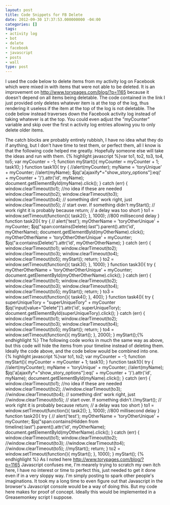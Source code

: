 ```yaml
---
layout: post
title: Code Snippets for FB Delete
date: 2012-09-30 17:37:53.000000000 -04:00
categories: []
tags:
- activity log
- bot
- delete
- facebook
- javascript
- posts
- wall
type: post
---
```

I used the code below to delete items from my activity log on Facebook which were mixed in with items that were not able to be deleted. It is an improvement on <a href="http://www.torypages.com/blog/?p=1165">http://www.torypages.com/blog/?p=1165</a> because it doesn't depend on all items being deletable. The code contained in the link I just provided only deletes whatever item is at the top of the log, thus rendering it useless if the item at the top of the log is not deletable. The code below instead traverses down the Facebook activity log instead of taking whatever is at the top. You could even adjust the "myCounter" variable and skip over the first n activity log entries allowing you to only delete older items.

The catch blocks are probably entirely rubbish, I have no idea what they do if anything, but I don't have time to test them, or perfect them, all I know is that the following code helped me greatly. Hopefully someone else will take the ideas and run with them.
{% highlight javascript %}var to1, to2, to3, to4, to5;
var myCounter = -1;
function myStart(){
    myCounter = myCounter + 1;
    task1();
}
function task1(){
    try {
        //alert(myCounter);
        myName = 'toryUnique' + myCounter;
        //alert(myName);
        $jq('a[ajaxify*="show_story_options"]:eq(' + myCounter + ')').attr('id', myName);
        document.getElementById(myName).click();
   } catch (err) {
        window.clearTimeout(to1); //no idea if these are needed
        window.clearTimeout(to2);
        window.clearTimeout(to3);
        window.clearTimeout(to4); // something dint' work right, just
        window.clearTimeout(to5); // start over. If something didn't
        myStart();                // work right it is probably because
        return;                   // a delay was too short
    }
    to1 = window.setTimeout(function(){
        task2();
    }, 1000); //800 millisecond delay
}
function task2(){
    try {
   // alert('test');
       myOtherName = 'toryOtherUnique' + myCounter;
        $jq("span:contains(Delete):last").parent().attr('id', myOtherName);
        document.getElementById(myOtherName).click();
        myOtherOtherName = 'toryOtherOtherUnique' + myCounter;
        $jq("a:contains(Delete)").attr('id', myOtherOtherName);
    } catch (err) {
        window.clearTimeout(to1);
        window.clearTimeout(to2);
        window.clearTimeout(to3);
        window.clearTimeout(to4);
        window.clearTimeout(to5);
        myStart();
        return;
    }
    to2 = window.setTimeout(function(){
        task3();
    }, 1000);
}
function task3(){
    try {
        myOtherOtherName = 'toryOtherOtherUnique' + myCounter;
        document.getElementById(myOtherOtherName).click();
    } catch (err) {
        window.clearTimeout(to1);
        window.clearTimeout(to2);
        window.clearTimeout(to3);
        window.clearTimeout(to4);
        window.clearTimeout(to5);
        myStart();
        return;
    }
    to3 =  window.setTimeout(function(){
        task4();
    }, 400);
}
function task4(){
    try {
        superUniqueTory = "superUniqueTory" + myCounter
        $jq('input[value="Delete"]').attr('id', superUniqueTory);
    document.getElementById(superUniqueTory).click();
    } catch (err) {
        window.clearTimeout(to1);
        window.clearTimeout(to2);
        window.clearTimeout(to3);
        window.clearTimeout(to4);
        window.clearTimeout(to5);
        myStart();
        return;
    }
    to4 = window.setTimeout(function(){
        myStart();
    }, 2000);
}
myStart();{% endhighlight %}
The following code works in much the same way as above, but this code will hide the items from your timeline instead of deleting them. Ideally the code above, and the code below would be combined into one.
{% highlight javascript %}var to1, to2;
var myCounter = -1;
function myStart(){
    myCounter = myCounter + 1;
    task1();
}
function task1(){
    try {
        //alert(myCounter);
        myName = 'toryUnique' + myCounter;
        //alert(myName);
        $jq('a[ajaxify*="show_story_options"]:eq(' + myCounter + ')').attr('id', myName);
        document.getElementById(myName).click();
   } catch (err) {
        window.clearTimeout(to1); //no idea if these are needed
        window.clearTimeout(to2);
        //window.clearTimeout(to3);
        //window.clearTimeout(to4); // something dint' work right, just
        //window.clearTimeout(to5); // start over. If something didn't
        //myStart();                // work right it is probably because
        return;                   // a delay was too short
    }
    to1 = window.setTimeout(function(){
        task2();
    }, 1000); //800 millisecond delay
}
function task2(){
    try {
   // alert('test');
       myOtherName = 'toryOtherUnique' + myCounter;
        $jq("span:contains(Hidden from timeline):last").parent().attr('id', myOtherName);
        document.getElementById(myOtherName).click();
    } catch (err) {
        window.clearTimeout(to1);
        window.clearTimeout(to2);
        //window.clearTimeout(to3);
        //window.clearTimeout(to4);
        //window.clearTimeout(to5);
        //myStart();
        return;
    }
    to2 = window.setTimeout(function(){
        myStart();
    }, 1000);
}
myStart();
{% endhighlight %}
As I noted here <a href="http://www.torypages.com/blog/?p=1165">http://www.torypages.com/blog/?p=1165</a> Javascript confuses me, I'm mearely trying to scratch my own itch here, I have no interest or time to perfect this, just needed to get it done even if in a very sloppy way. I'm simply posting to spark other people's imaginations. It took my a long time to even figure out that Javascript in the browser's Javascript console would be a way of doing this. But my code here makes for proof of concept. Ideally this would be implemented in a Greasemonkey script I suppose.

